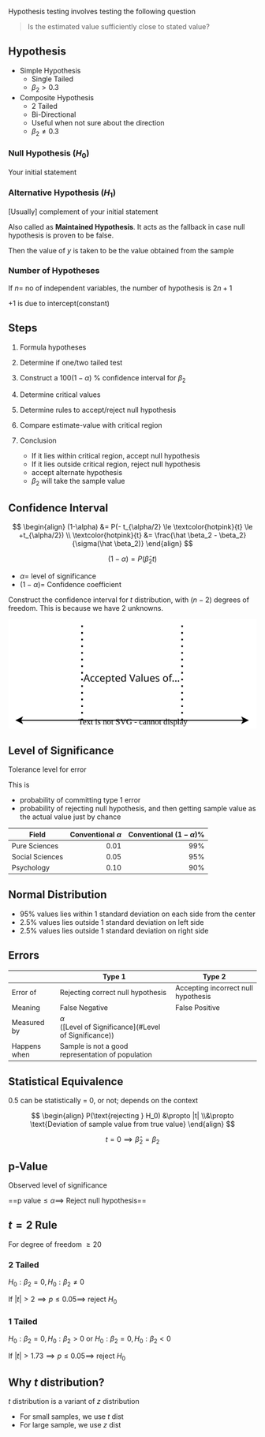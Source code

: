Hypothesis testing involves testing the following question

> Is the estimated value sufficiently close to stated value?

## Hypothesis

- Simple Hypothesis
    - Single Tailed
    - $\beta_2 > 0.3$
- Composite Hypothesis
    - 2 Tailed
    - Bi-Directional
    - Useful when not sure about the direction
    - $\beta_2 \ne 0.3$

### Null Hypothesis $(H_0)$

Your initial statement

### Alternative Hypothesis $(H_1)$

[Usually] complement of your initial statement

Also called as **Maintained Hypothesis**. It acts as the fallback in case null hypothesis is proven to be false.

Then the value of $y$ is taken to be the value obtained from the sample

### Number of Hypotheses

If $n =$ no of independent variables, the number of hypothesis is $2n + 1$

$+1$ is due to intercept(constant)

## Steps

1. Formula hypotheses

2. Determine if one/two tailed test

3. Construct a $100(1-\alpha) \ \%$ confidence interval for $\beta_2$

4. Determine critical values

5. Determine rules to accept/reject null hypothesis

6. Compare estimate-value with critical region

7. Conclusion

     - If it lies within critical region, accept null hypothesis
     - If it lies outside critical region, reject null hypothesis
     - accept alternate hypothesis
     - $\beta_2$ will take the sample value

## Confidence Interval

$$
\begin{align}
(1-\alpha)
&= P(- t_{\alpha/2} \le
\textcolor{hotpink}{t}
\le +t_{\alpha/2}) \\
\textcolor{hotpink}{t}
&= \frac{\hat \beta_2 - \beta_2}{\sigma(\hat \beta_2)}
\end{align}
$$

$$
(1-\alpha) =
P(\hat \beta_2  t)
$$

- $\alpha =$ level of significance
- $(1-\alpha) =$ Confidence coefficient

Construct the confidence interval for $t$ distribution, with $(n-2)$ degrees of freedom.
This is because we have 2 unknowns.

![confidence](assets/confidence.svg)

## Level of Significance

Tolerance level for error

This is

- probability of committing type 1 error
- probability of rejecting null hypothesis, and then getting sample value as the actual value just by chance

| Field           | Conventional $\alpha$ | Conventional $(1 - \alpha) \%$ |
| --------------- | --------------------: | -----------------------------: |
| Pure Sciences   |                  0.01 |                            99% |
| Social Sciences |                  0.05 |                            95% |
| Psychology      |                  0.10 |                            90% |

## Normal Distribution

- $95 \%$ values lies within 1 standard deviation on each side from the center
- $2.5 \%$ values lies outside 1 standard deviation on left side
- $2.5 \%$ values lies outside 1 standard deviation on right side

## Errors

|              | Type 1                                                       | Type 2                              |
| ------------ | ------------------------------------------------------------ | ----------------------------------- |
| Error of     | Rejecting correct null hypothesis                            | Accepting incorrect null hypothesis |
| Meaning      | False Negative                                               | False Positive                      |
| Measured by  | $\alpha$<br />([Level of Significance](#Level of Significance)) |                                     |
| Happens when | Sample is not a good representation of population            |                                     |

## Statistical Equivalence

0.5 can be statistically = 0, or not; depends on the context

$$
\begin{align}
P(\text{rejecting } H_0)
&\propto |t| \\&\propto \text{Deviation of sample value from true value}
\end{align}
$$

$$
t = 0 \implies \hat \beta_2 = \beta_2
$$

## p-Value

Observed level of significance

==$\text{p value} \le \alpha \implies$ Reject null hypothesis==

## $t=2$ Rule

For degree of freedom $\ge 20$

### 2 Tailed
$H_0: \beta_2 = 0, H_0: \beta_2 \ne 0$ 

If $|t| > 2 \implies p \le 0.05 \implies$ reject $H_0$

### 1 Tailed

$H_0: \beta_2 = 0, H_0: \beta_2 > 0$ or $H_0: \beta_2 = 0, H_0: \beta_2 < 0$ 

If $|t| > 1.73 \implies p \le 0.05 \implies$ reject $H_0$

## Why $t$ distribution?

$t$ distribution is a variant of $z$ distribution

- For small samples, we use $t$ dist
- For large sample, we use $z$ dist
